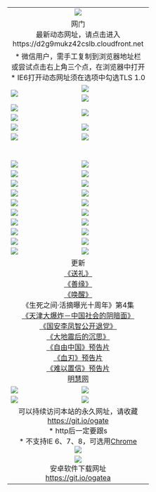 ﻿<table>
  <tr></tr>
  <tr><td colspan=2 align=center><img src="https://cloud.githubusercontent.com/assets/11880933/13434984/f430fae2-e012-11e5-814f-c2df1e82b247.jpg" /></td></tr>
  <tr><td colspan=2 align=center>网门<br>最新动态网址，请点击进入
<br>https://d2g9mukz42cslb.cloudfront.net
    </td>
  </tr>
  <tr>
    <td colspan=2 align=center>* 微信用户，需手工复制到浏览器地址栏<br>或尝试点击右上角三个点，在浏览器中打开
    <br>* IE6打开动态网址须在选项中勾选TLS 1.0</td>
  </tr>
  <tr>
    <td rowspan=2><a href="https://d2g9mukz42cslb.cloudfront.net/ogUP.aspx?name=11DKC.mp4&list=11DKC" target="_blank"><img src="https://d2g9mukz42cslb.cloudfront.net/Up/11DKC1.jpg" /></a></td> 
    <td><div><a href="https://d2g9mukz42cslb.cloudfront.net/ogUP.aspx?name=LRWS.mp4&list=LRWS" target="_blank"><img src="https://d2g9mukz42cslb.cloudfront.net/Up/LRWS.jpg" /></a></td>
   </tr>
  <tr>
    <td><a href="https://d2g9mukz42cslb.cloudfront.net/ogNiceVedio.aspx" target="_blank"><img src="https://d2g9mukz42cslb.cloudfront.net/Up/11TGKDY.jpg" /></a></td>
  </tr>
  <tr>
    <td><a href="https://d2g9mukz42cslb.cloudfront.net/ogUP.aspx?name=JQR.mp4&count=2" target="_blank"><img src="https://d2g9mukz42cslb.cloudfront.net/Up/JQR.jpg" /></a></td>   
    <td rowspan=2><a href="https://d2g9mukz42cslb.cloudfront.net/ogUP.aspx?name=JP.mp4&count=9" target="_blank"><img src="https://d2g9mukz42cslb.cloudfront.net/Up/JP.jpg" /></td>
  </tr>
  <tr>
    <td><a href="https://d2g9mukz42cslb.cloudfront.net/ogUP.aspx?name=WH.mp4" target="_blank"><img src="https://d2g9mukz42cslb.cloudfront.net/Up/WH.jpg" /></a></td>
  </tr>
  <tr>
    <td><a href="https://d2g9mukz42cslb.cloudfront.net/ogUP.aspx?name=SSZJ.mp4&list=SSZJ" target="_blank"><img src="https://d2g9mukz42cslb.cloudfront.net/Up/SSZJ.jpg" /></a></td>
    <td><a href="https://d2g9mukz42cslb.cloudfront.net/ogUP.aspx?name=1XQK.mp4&count=13" target="_blank"><img src="https://d2g9mukz42cslb.cloudfront.net/Up/1XQK.jpg" /></a</td>
  </tr>
  <tr>
    <td><a href="https://d2g9mukz42cslb.cloudfront.net/ogUP.aspx?name=ZY.mp4&count=2015|16" target="_blank"><img src="https://d2g9mukz42cslb.cloudfront.net/Up/ZY.jpg" /></a</td>
    <td><a href="https://d2g9mukz42cslb.cloudfront.net/ogUP.aspx?name=XTFY.mp4&count=B|2,A|24" target="_blank"><img src="https://d2g9mukz42cslb.cloudfront.net/Up/XTFY.jpg" /></a></td>
  </tr>
  <tr height="40">
  </tr>
  <tr>
    <td><a href="https://d2g9mukz42cslb.cloudfront.net/ogUP.aspx?name=4SQQ.mp4&list=4SQQ" target="_blank"><img src="https://d2g9mukz42cslb.cloudfront.net/Up/4SQQ0.jpg"/></a></td>
    <td><a href="https://d2g9mukz42cslb.cloudfront.net/ogUP.aspx?name=4SHQ.mp4&list=4SHQ" target="_blank"><img src="https://d2g9mukz42cslb.cloudfront.net/Up/4SHQ0.jpg"/></a></td>
  </tr>
  <tr>
    <td><a href="https://d2g9mukz42cslb.cloudfront.net/ogUP.aspx?name=4SZG.mp4&list=4SZG" target="_blank"><img src="https://d2g9mukz42cslb.cloudfront.net/Up/4SZG0.jpg"/></a></td>
    <td><a href="https://d2g9mukz42cslb.cloudfront.net/ogUP.aspx?name=4SDJ.mp4&list=4SDJ" target="_blank"><img src="https://d2g9mukz42cslb.cloudfront.net/Up/4SDJ0.jpg"/></a></td>
  </tr>
  <tr>
    <td><a href="https://d2g9mukz42cslb.cloudfront.net/ogUP.aspx?name=4SGX.mp4&list=4SGX" target="_blank"><img src="https://d2g9mukz42cslb.cloudfront.net/Up/4SGX0.jpg"/></a></td>
    <td><a href="https://d2g9mukz42cslb.cloudfront.net/ogUP.aspx?name=4SHD.mp4&list=4SHD" target="_blank"><img src="https://d2g9mukz42cslb.cloudfront.net/Up/4SHD0.jpg"/></a></td>
  </tr>
  <tr>
    <td><a href="https://d2g9mukz42cslb.cloudfront.net/ogUP.aspx?name=4CTX.mp4&list=4CTX" target="_blank"><img src="https://d2g9mukz42cslb.cloudfront.net/Up/4CTX0.jpg"/></a></td>
    <td><a href="https://d2g9mukz42cslb.cloudfront.net/ogUP.aspx?name=4CWZ.mp4&list=4CWZ" target="_blank"><img src="https://d2g9mukz42cslb.cloudfront.net/Up/4CWZ0.jpg"/></a></td>
  </tr>
  <tr>
    <td><a href="https://d2g9mukz42cslb.cloudfront.net/onUP.aspx?name=https://d25hxnyejux8es.cloudfront.net/" target="_blank"><img src="https://d2g9mukz42cslb.cloudfront.net/Up/0DTW.jpg"/></a></td>
    <td><a href="https://d2g9mukz42cslb.cloudfront.net/onUP.aspx?name=https://d240ns8up8earz.cloudfront.net/acenter/" target="_blank"><img src="https://d2g9mukz42cslb.cloudfront.net/Up/0TDW.jpg" /></a></td>
  </tr>
  <tr>
    <td><a href="https://d2g9mukz42cslb.cloudfront.net/onUP.aspx?name=https://d4508d6vomz2p.cloudfront.net/gb/nsc413.htm" target="_blank"><img src="https://d2g9mukz42cslb.cloudfront.net/Up/0DJY.jpg" /></a></td>
    <td><a href="https://d2g9mukz42cslb.cloudfront.net/onUP.aspx?name=https://d3bxwq7vzudb5l.cloudfront.net/xtr/gb/prog204.html" target="_blank"><img src="https://d2g9mukz42cslb.cloudfront.net/Up/0XTR.jpg" /></a></td>
  </tr>
  <tr>
    <td><a href="https://d2g9mukz42cslb.cloudfront.net/onUP.aspx?name=https://d3aj00iefsmfgc.cloudfront.net/" target="_blank"><img src="https://d2g9mukz42cslb.cloudfront.net/Up/0MHW.jpg" /></a></td>
    <td><a href="https://d2g9mukz42cslb.cloudfront.net/onUP.aspx?name=https://d1sbg9daat0zu5.cloudfront.net/" target="_blank"><img src="https://d2g9mukz42cslb.cloudfront.net/Up/0ZJW.jpg" /></a></td>
  </tr>
  <tr>
    <td><a href="https://d2g9mukz42cslb.cloudfront.net/ogUP.aspx?name=0FG.zip" target="_blank"><img src="https://d2g9mukz42cslb.cloudfront.net/Up/0FG.jpg" /></a></td>
    <td><a href="https://d2g9mukz42cslb.cloudfront.net/ogUP.aspx?name=0FGA.apk" target="_blank"><img src="https://d2g9mukz42cslb.cloudfront.net/Up/0FGA.jpg" /></a></td>
  </tr>
  <tr>
    <td><a href="https://d2g9mukz42cslb.cloudfront.net/ogUP.aspx?name=0U.zip" target="_blank"><img src="https://d2g9mukz42cslb.cloudfront.net/Up/0U.jpg" /></a></td>
    <td><a href="https://d2g9mukz42cslb.cloudfront.net/ogUP.aspx?name=0UA.apk" target="_blank"><img src="https://d2g9mukz42cslb.cloudfront.net/Up/0UA.jpg" /></a></td>
  </tr>
  <tr>
    <td><a href="https://d2g9mukz42cslb.cloudfront.net/ogUP.aspx?name=0iPPOTV.zip" target="_blank"><img src="https://d2g9mukz42cslb.cloudfront.net/Up/0iPPOTV.jpg" /></a></td>
    <td><a href="https://d2g9mukz42cslb.cloudfront.net/ogUP.aspx?name=0iNTD.apk" target="_blank"><img src="https://d2g9mukz42cslb.cloudfront.net/Up/0iNTD.jpg" /></a></td>
  </tr>
  <tr>
    <td colspan=2 align=center>更新<br>
      <a href="https://d2g9mukz42cslb.cloudfront.net/ogUP.aspx?name=4ESL.mp4" target="_blank">《送礼》</a><br>
      <a href="https://d2g9mukz42cslb.cloudfront.net/ogUP.aspx?name=4ESY.mp4" target="_blank">《善缘》</a><br>
      <a href="https://d2g9mukz42cslb.cloudfront.net/ogUP.aspx?name=4EHX.mp4" target="_blank">《唤醒》</a><br>
      《生死之间·活摘曝光十周年》第4集</a><br>
      <a href="https://d2g9mukz42cslb.cloudfront.net/ogUP.aspx?name=4TJDBZ.mp4" target="_blank">《天津大爆炸－中国社会的阴暗面》</a><br>
      <a href="https://d2g9mukz42cslb.cloudfront.net/ogUP.aspx?name=4LFZ.mp4" target="_blank">《国安李凤智公开退党》</a><br>
      <a href="https://d2g9mukz42cslb.cloudfront.net/ogUP.aspx?name=4DDZHDCS.mp4" target="_blank">《大地震后的沉思》</a><br>
      <a href="https://d2g9mukz42cslb.cloudfront.net/ogUP.aspx?name=11ZYZG0.mp4" target="_blank">《自由中国》预告片</a><br>
      <a href="https://d2g9mukz42cslb.cloudfront.net/ogUP.aspx?name=11XR.mp4" target="_blank">《血刃》预告片</a><br>
      <a href="https://d2g9mukz42cslb.cloudfront.net/ogUP.aspx?name=11NYZX.mp4&count=2" target="_blank">《难以置信》预告片</a><br>
      <a href="https://d2g9mukz42cslb.cloudfront.net/onUP.aspx?name=https://www.minghui.org/" target="_blank">明慧网</a></td>
    </td>
  </tr>
  <tr>
    <td><a href="https://d2g9mukz42cslb.cloudfront.net/ogNice.aspx" target="_blank"><img src="https://cloud.githubusercontent.com/assets/11880933/13720378/f84bb392-e841-11e5-8739-815049dd6ff8.jpg" /></a></td>
    <td><a href="https://d2g9mukz42cslb.cloudfront.net/onCO.aspx?ob=600事物&op=增删改&args=WH1~%23类型6新闻%7c%23类型6评论&mode=" target="_blank"><img src="https://cloud.githubusercontent.com/assets/11880933/13720380/04d76a16-e842-11e5-8833-e627daa88802.jpg" /></a></td> 
  </tr>
  <tr>
    <td><a href="https://d2g9mukz42cslb.cloudfront.net/ogDY.aspx" target="_blank"><img src="https://cloud.githubusercontent.com/assets/11880933/13720384/11817090-e842-11e5-9571-7dc2f1af9f42.jpg" /></a></td>
    <td><a href="https://d2g9mukz42cslb.cloudfront.net/ogST.aspx" target="_blank"><img src="https://cloud.githubusercontent.com/assets/11880933/13720385/1467ea3c-e842-11e5-86df-c96c9a556aaf.jpg" /></a></td> 
  </tr>
  <!--tr>
    <td colspan=2 align=center>
      <微信可扫描以下临时二维码<br/>https://bit.ly/1mBQHW8<br/><a href="https://d2g9mukz42cslb.cloudfront.net/Up/0WMGDL3.png" target="_blank"><img src="https://d2g9mukz42cslb.cloudfront.net/Up/0WMGD3.png"/></a>
  </tr-->
  <tr>
    <td colspan=2 align=center>可以持续访问本站的永久网址，请收藏<br/><a href="https://git.io/ogate" target="_blank">https://git.io/ogate</a><br/>* http后一定要跟s<br/>* 不支持IE 6、7、8，可选用<a href="http://www.odisk.org/Upload/0ChromePortable.zip">Chrome</a><br/><a href="https://d2g9mukz42cslb.cloudfront.net/Up/0WMGDL2.png" target="_blank"><img src="https://d2g9mukz42cslb.cloudfront.net/Up/0WMGD2.png"/></a></td>
  </tr>
  <tr>
    <td colspan=2 align=center><a href="https://d2g9mukz42cslb.cloudfront.net/ogUP.aspx?name=0oGate.apk" target="_blank"><img src="https://cloud.githubusercontent.com/assets/11880933/13720399/75e143ee-e842-11e5-9f0a-1421f423c80f.jpg" /></a><br>安卓软件下载网址<br><a href="https://git.io/ogatea">https://git.io/ogatea</a></td>
  </tr>
  <!--tr>
    <td colspan=2 align=center>可能失效的动态网址
    </td>
  </tr-->
</table>
